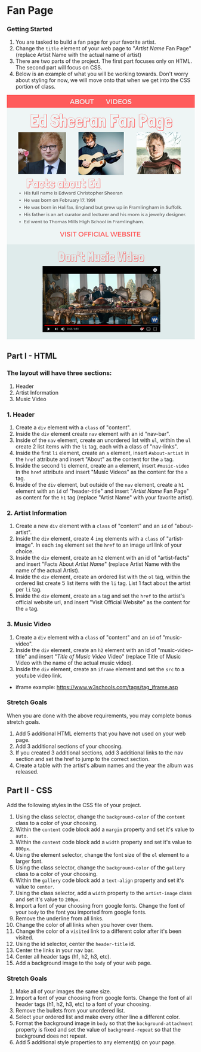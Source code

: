 # Fan Page

### Getting Started

1. You are tasked to build a fan page for your favorite artist.
2. Change the `title` element of your web page to "_Artist Name_ Fan Page" (replace Artist Name with the actual name of artist)
3. There are two parts of the project. The first part focuses only on HTML. The second part will focus on CSS.
4. Below is an example of what you will be working towards. Don't worry about styling for now, we will move onto that when we get into the CSS portion of class.

![alt text](https://github.com/junior-devleague-educators/fan-page/blob/master/assets/fanpage-mockup.png?raw=true 'Fan Page Wireframe')

## Part I - HTML

### The layout will have three sections:

1. Header
2. Artist Information
3. Music Video

### 1. Header

1. Create a `div` element with a `class` of "content".
2. Inside the `div` element create `nav` element with an id "nav-bar".
3. Inside of the `nav` element, create an unordered list with `ul`, within the `ul` create 2 list items with the `li` tag, each with a class of "nav-links".
4. Inside the first `li` element, create an `a` element, insert `#about-artist` in the `href` attribute and insert "About" as the content for the `a` tag.
5. Inside the second `li` element, create an `a` element, insert `#music-video` in the `href` attribute and insert "Music Videos" as the content for the `a` tag.
6. Inside of the `div` element, but outside of the `nav` element, create a `h1` element with an `id` of "header-title" and insert "_Artist Name_ Fan Page" as content for the `h1` tag (replace "Artist Name" with your favorite artist).

### 2. Artist Information

1. Create a new `div` element with a `class` of "content" and an `id` of "about-artist".
2. Inside the `div` element, create 4 `img` elements with a `class` of "artist-image". In each `img` element set the `href` to an image url link of your choice.
3. Inside the `div` element, create an `h2` element with an id of "artist-facts" and insert "Facts About _Artist Name_" (replace Artist Name with the name of the actual Artist).
4. Inside the `div` element, create an ordered list with the `ol` tag, within the ordered list create 5 list items with the `li` tag. List 1 fact about the artist per `li` tag.
5. Inside the `div` element, create an `a` tag and set the `href` to the artist's official website url, and insert "Visit Official Website" as the content for the `a` tag.

### 3. Music Video

1. Create a `div` element with a `class` of "content" and an `id` of "music-video".
2. Inside the `div` element, create an `h2` element with an id of "music-video-title" and insert "_Title of Music Video_ Video" (replace Title of Music Video with the name of the actual music video).
3. Inside the `div` element, create an `iframe` element and set the `src` to a youtube video link.

* iframe example: https://www.w3schools.com/tags/tag_iframe.asp

### Stretch Goals

When you are done with the above requirements, you may complete bonus stretch goals.

1. Add 5 additional HTML elements that you have not used on your web page.
2. Add 3 additional sections of your choosing.
3. If you created 3 additional sections, add 3 additional links to the nav section and set the href to jump to the correct section.
4. Create a table with the artist's album names and the year the album was released.

## Part II - CSS

Add the following styles in the CSS file of your project.

1. Using the class selector, change the `background-color` of the `content` class to a color of your choosing.
2. Within the `content` code block add a `margin` property and set it's value to `auto`.
3. Within the `content` code block add a `width` property and set it's value to `800px`.
4. Using the element selector, change the font size of the `ol` element to a larger font.
5. Using the class selector, change the `background-color` of the `gallery` class to a color of your choosing.
6. Within the `gallery` code block add a `text-align` property and set it's value to `center`.
7. Using the class selector, add a `width` property to the `artist-image` class and set it's value to `200px`.
8. Import a font of your choosing from google fonts. Change the font of your `body` to the font you imported from google fonts.
9. Remove the underline from all links.
10. Change the color of all links when you hover over them.
11. Change the color of a `visited` link to a different color after it's been visited.
12. Using the id selector, center the `header-title` id.
13. Center the links in your nav bar.
14. Center all header tags (h1, h2, h3, etc).
15. Add a background image to the `body` of your web page.

### Stretch Goals

1. Make all of your images the same size.
2. Import a font of your choosing from google fonts. Change the font of all header tags (h1, h2, h3, etc) to a font of your choosing.
3. Remove the bullets from your unordered list.
4. Select your ordered list and make every other line a different color.
5. Format the background image in `body` so that the `background-attachment` property is fixed and set the value of `background-repeat` so that the background does not repeat.
6. Add 5 additional style properties to any element(s) on your page.
